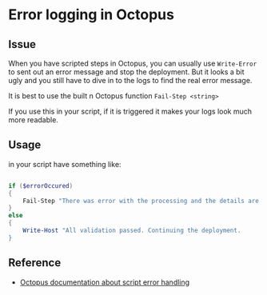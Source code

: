 # Error logging in Octopus

## Issue
When you have scripted steps in Octopus, you can usually use `Write-Error` to sent out an error message and stop the deployment.
But it looks a bit ugly and you still have to dive in to the logs to find the real error message.

It is best to use the built n Octopus function `Fail-Step <string>`

If you use this in your script, if it is triggered it makes your logs look much more readable.

## Usage

in your script have something like:

``` powershell

if ($errorOccured)
{
    Fail-Step "There was error with the processing and the details are.... "
}
else
{
    Write-Host "All validation passed. Continuing the deployment.
}
```

## Reference

* [Octopus documentation about script error handling](https://octopus.com/docs/deploying-applications/custom-scripts#Customscripts-ErrorhandlinginPowerShellscripts)
